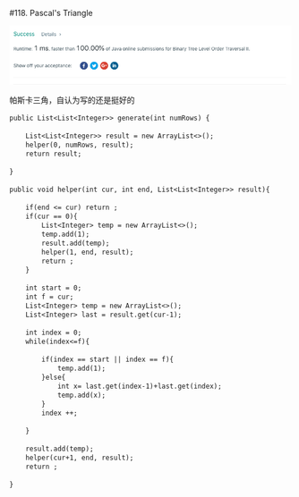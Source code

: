 #118. Pascal's Triangle

![avatar](https://github.com/AlexQianYi/Leetcode2019Winter/blob/master/屏幕快照%202019-01-14%20下午5.54.37.png)

帕斯卡三角，自认为写的还是挺好的

    public List<List<Integer>> generate(int numRows) {
        
        List<List<Integer>> result = new ArrayList<>();
        helper(0, numRows, result);
        return result;
        
    }
    
    public void helper(int cur, int end, List<List<Integer>> result){
        
        if(end <= cur) return ;
        if(cur == 0){
            List<Integer> temp = new ArrayList<>();
            temp.add(1);
            result.add(temp);
            helper(1, end, result);
            return ;
        }
        
        int start = 0;
        int f = cur;
        List<Integer> temp = new ArrayList<>();
        List<Integer> last = result.get(cur-1);
        
        int index = 0;
        while(index<=f){
            
            if(index == start || index == f){
                temp.add(1);
            }else{
                int x= last.get(index-1)+last.get(index);
                temp.add(x);
            }
            index ++;
            
        }
        
        result.add(temp);
        helper(cur+1, end, result);
        return ;
        
    }